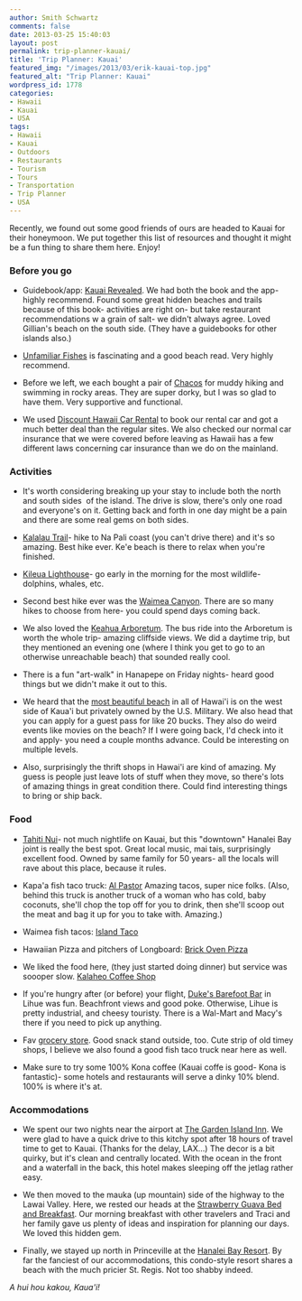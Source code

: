 ```yaml
---
author: Smith Schwartz
comments: false
date: 2013-03-25 15:40:03
layout: post
permalink: trip-planner-kauai/
title: 'Trip Planner: Kauai'
featured_img: "/images/2013/03/erik-kauai-top.jpg"
featured_alt: "Trip Planner: Kauai"
wordpress_id: 1778
categories:
- Hawaii
- Kauai
- USA
tags:
- Hawaii
- Kauai
- Outdoors
- Restaurants
- Tourism
- Tours
- Transportation
- Trip Planner
- USA
---
```


Recently, we found out some good friends of ours are headed to Kauai for their honeymoon. We put together this list of resources and thought it might be a fun thing to share them here. Enjoy!


### Before you go






  * Guidebook/app: [Kauai Revealed](http://www.hawaiirevealed.com/books-apps/kauai-revealed). We had both the book and the app- highly recommend. Found some great hidden beaches and trails because of this book- activities are right on- but take restaurant recommendations w a grain of salt- we didn't always agree. Loved Gillian's beach on the south side. (They have a guidebooks for other islands also.)


  * [Unfamiliar Fishes](http://www.amazon.com/Unfamiliar-Fishes-Sarah-Vowell/dp/159448564X/ref=sr_1_1?s=books&ie=UTF8&qid=1364239822&sr=1-1&keywords=unfamiliar+fishes) is fascinating and a good beach read. Very highly recommend.


  * Before we left, we each bought a pair of [Chacos](http://www.amazon.com/gp/product/B000EF1LEK/ref=s9_simh_gw_p309_d0_i1?pf_rd_m=ATVPDKIKX0DER&pf_rd_s=center-2&pf_rd_r=0R7D65XJY3SYHKFTHT0X&pf_rd_t=101&pf_rd_p=1389517282&pf_rd_i=507846) for muddy hiking and swimming in rocky areas. They are super dorky, but I was so glad to have them. Very supportive and functional.


  * We used [Discount Hawaii Car Rental](http://www.discounthawaiicarrental.com/) to book our rental car and got a much better deal than the regular sites. We also checked our normal car insurance that we were covered before leaving as Hawaii has a few different laws concerning car insurance than we do on the mainland.




### Activities






  * It's worth considering breaking up your stay to include both the north and south sides  of the island. The drive is slow, there's only one road and everyone's on it. Getting back and forth in one day might be a pain and there are some real gems on both sides.


  * [Kalalau Trail](http://schwartzography.com/on-the-edge-of-the-kalalau-trail/)- hike to Na Pali coast (you can't drive there) and it's so amazing. Best hike ever. Ke'e beach is there to relax when you're finished.


  * [Kileua Lighthouse](http://www.fws.gov/kilaueapoint/lighthouse.html)- go early in the morning for the most wildlife- dolphins, whales, etc.


  * Second best hike ever was the [Waimea Canyon](http://schwartzography.com/hiking-the-waimea-canyon/). There are so many hikes to choose from here- you could spend days coming back.


  * We also loved the [Keahua Arboretum](http://www.hawaiiweb.com/kauai/keahua-arborteum.html). The bus ride into the Arboretum is worth the whole trip- amazing cliffside views. We did a daytime trip, but they mentioned an evening one (where I think you get to go to an otherwise unreachable beach) that sounded really cool.


  * There is a fun "art-walk" in Hanapepe on Friday nights- heard good things but we didn't make it out to this.


  * We heard that the [most beautiful beach](http://www.hawaiiforvisitors.com/kauai/attractions/barking-sands-beach.htm) in all of Hawai'i is on the west side of Kaua'i but privately owned by the U.S. Military. We also head that you can apply for a guest pass for like 20 bucks. They also do weird events like movies on the beach? If I were going back, I'd check into it and apply- you need a couple months advance. Could be interesting on multiple levels.


  * Also, surprisingly the thrift shops in Hawai'i are kind of amazing. My guess is people just leave lots of stuff when they move, so there's lots of amazing things in great condition there. Could find interesting things to bring or ship back.




### Food






  * [Tahiti Nui](http://schwartzography.com/hangin-loose-in-hanalei-bay/)- not much nightlife on Kauai, but this "downtown" Hanalei Bay joint is really the best spot. Great local music, mai tais, surprisingly excellent food. Owned by same family for 50 years- all the locals will rave about this place, because it rules.


  * Kapa'a fish taco truck: [Al Pastor](http://www.yelp.com/biz/al-pastor-kapaa) Amazing tacos, super nice folks. (Also, behind this truck is another truck of a woman who has cold, baby coconuts, she'll chop the top off for you to drink, then she'll scoop out the meat and bag it up for you to take with. Amazing.)


  * Waimea fish tacos: [Island Taco](http://www.yelp.com/biz/island-taco-waimea#query:fish%20tacos)


  * Hawaiian Pizza and pitchers of Longboard: [Brick Oven Pizza](http://www.yelp.com/biz/brick-oven-pizza-kalaheo)


  * We liked the food here, (they just started doing dinner) but service was soooper slow. [Kalaheo Coffee Shop](http://www.yelp.com/biz/kalaheo-cafe-and-coffee-company-kalaheo#query:coffee%20shop)


  * If you're hungry after (or before) your flight, [Duke's Barefoot Bar](http://www.dukeskauai.com/menus/barefoot-bar) in Lihue was fun. Beachfront views and good poke. Otherwise, Lihue is pretty industrial, and cheesy touristy. There is a Wal-Mart and Macy's there if you need to pick up anything.


  * Fav [grocery store](http://www.yelp.com/biz/sueoka-store-koloa). Good snack stand outside, too. Cute strip of old timey shops, I believe we also found a good fish taco truck near here as well.


  * Make sure to try some 100% Kona coffee (Kauai coffe is good- Kona is fantastic)- some hotels and restaurants will serve a dinky 10% blend. 100% is where it's at.




### Accommodations






  * We spent our two nights near the airport at [The Garden Island Inn](http://gardenislandinn.com/). We were glad to have a quick drive to this kitchy spot after 18 hours of travel time to get to Kauai. (Thanks for the delay, LAX...) The decor is a bit quirky, but it's clean and centrally located. With the ocean in the front and a waterfall in the back, this hotel makes sleeping off the jetlag rather easy.


  * We then moved to the mauka (up mountain) side of the highway to the Lawai Valley. Here, we rested our heads at the [Strawberry Guava Bed and Breakfast](http://bedandbreakfastonkauai.com/). Our morning breakfast with other travelers and Traci and her family gave us plenty of ideas and inspiration for planning our days. We loved this hidden gem.


  * Finally, we stayed up north in Princeville at the [Hanalei Bay Resort](http://www.hanaleibayresort.com/). By far the fanciest of our accommodations, this condo-style resort shares a beach with the much pricier St. Regis. Not too shabby indeed.


_A hui hou kakou, Kaua'i!_
